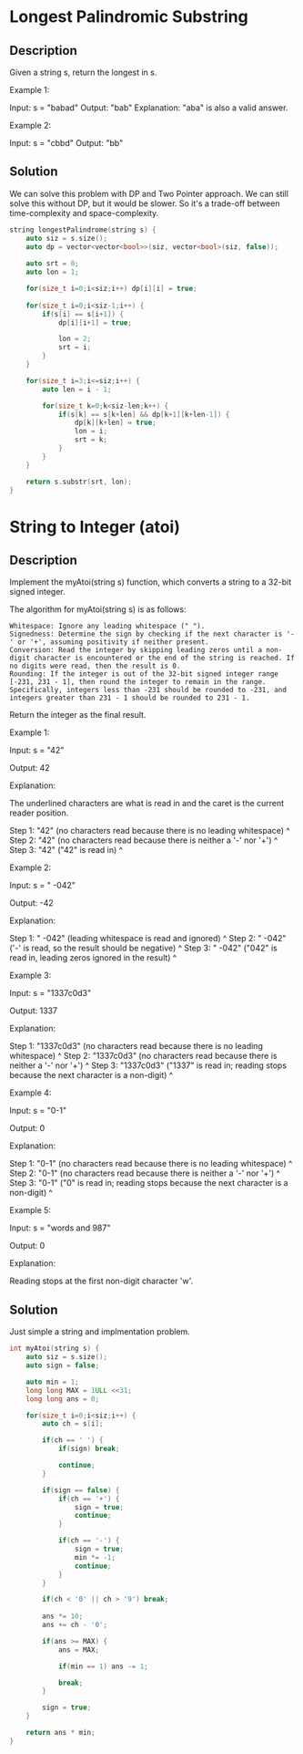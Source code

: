 # Longest Palindromic Substring

## Description

Given a string s, return the longest in s.

Example 1:

Input: s = "babad"
Output: "bab"
Explanation: "aba" is also a valid answer.

Example 2:

Input: s = "cbbd"
Output: "bb"

## Solution

We can solve this problem with DP and Two Pointer approach. We can still solve this without DP, but it would be slower. So it's a trade-off between time-complexity and space-complexity.

```cpp
string longestPalindrome(string s) {
    auto siz = s.size();
    auto dp = vector<vector<bool>>(siz, vector<bool>(siz, false));
    
    auto srt = 0;
    auto lon = 1;

    for(size_t i=0;i<siz;i++) dp[i][i] = true;
    
    for(size_t i=0;i<siz-1;i++) {
        if(s[i] == s[i+1]) {
            dp[i][i+1] = true;

            lon = 2;
            srt = i;
        }
    }

    for(size_t i=3;i<=siz;i++) {
        auto len = i - 1;

        for(size_t k=0;k<siz-len;k++) {
            if(s[k] == s[k+len] && dp[k+1][k+len-1]) {
                dp[k][k+len] = true;
                lon = i;
                srt = k;
            }
        }
    }

    return s.substr(srt, lon);
}
```

# String to Integer (atoi)

## Description

Implement the myAtoi(string s) function, which converts a string to a 32-bit signed integer.

The algorithm for myAtoi(string s) is as follows:

    Whitespace: Ignore any leading whitespace (" ").
    Signedness: Determine the sign by checking if the next character is '-' or '+', assuming positivity if neither present.
    Conversion: Read the integer by skipping leading zeros until a non-digit character is encountered or the end of the string is reached. If no digits were read, then the result is 0.
    Rounding: If the integer is out of the 32-bit signed integer range [-231, 231 - 1], then round the integer to remain in the range. Specifically, integers less than -231 should be rounded to -231, and integers greater than 231 - 1 should be rounded to 231 - 1.

Return the integer as the final result.

 

Example 1:

Input: s = "42"

Output: 42

Explanation:

The underlined characters are what is read in and the caret is the current reader position.

Step 1: "42" (no characters read because there is no leading whitespace)
         ^
Step 2: "42" (no characters read because there is neither a '-' nor '+')
         ^
Step 3: "42" ("42" is read in)
           ^

Example 2:

Input: s = " -042"

Output: -42

Explanation:

Step 1: "   -042" (leading whitespace is read and ignored)
            ^
Step 2: "   -042" ('-' is read, so the result should be negative)
             ^
Step 3: "   -042" ("042" is read in, leading zeros ignored in the result)
               ^

Example 3:

Input: s = "1337c0d3"

Output: 1337

Explanation:

Step 1: "1337c0d3" (no characters read because there is no leading whitespace)
         ^
Step 2: "1337c0d3" (no characters read because there is neither a '-' nor '+')
         ^
Step 3: "1337c0d3" ("1337" is read in; reading stops because the next character is a non-digit)
             ^

Example 4:

Input: s = "0-1"

Output: 0

Explanation:

Step 1: "0-1" (no characters read because there is no leading whitespace)
         ^
Step 2: "0-1" (no characters read because there is neither a '-' nor '+')
         ^
Step 3: "0-1" ("0" is read in; reading stops because the next character is a non-digit)
          ^

Example 5:

Input: s = "words and 987"

Output: 0

Explanation:

Reading stops at the first non-digit character 'w'.

## Solution

Just simple a string and implmentation problem.

```cpp
int myAtoi(string s) {
    auto siz = s.size();
    auto sign = false;

    auto min = 1;
    long long MAX = 1ULL <<31;
    long long ans = 0;

    for(size_t i=0;i<siz;i++) {
        auto ch = s[i];

        if(ch == ' ') {
            if(sign) break;

            continue;
        }

        if(sign == false) {
            if(ch == '+') {
                sign = true;
                continue;
            }

            if(ch == '-') {
                sign = true;
                min *= -1;
                continue;
            }
        }

        if(ch < '0' || ch > '9') break;
    
        ans *= 10;
        ans += ch - '0';

        if(ans >= MAX) {
            ans = MAX;

            if(min == 1) ans -= 1;

            break;
        }

        sign = true;
    }

    return ans * min;
}
```
